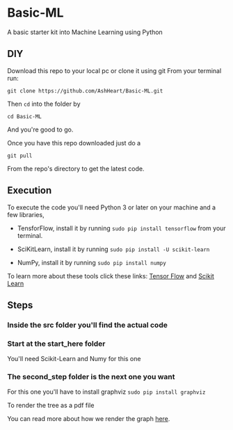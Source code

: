 # Basic-ML
A basic starter kit into Machine Learning using Python

## DIY

Download this repo to your local pc or clone it using git
From your terminal run:

```git clone https://github.com/AshHeart/Basic-ML.git```

Then `cd` into the folder by

```cd Basic-ML```

And you're good to go.

Once you have this repo downloaded just do a

```git pull```

From the repo's directory to get the latest code.

## Execution

To execute the code you'll need Python 3 or later on your machine and a few libraries,
  * TensforFlow, install it by running
    ```sudo pip install tensorflow```
  from your terminal.

  * SciKitLearn, install it by running
    ```sudo pip install -U scikit-learn```
    
  * NumPy, install it by running
    ```sudo pip install numpy```

To learn more about these tools click these links:
[Tensor Flow](https://www.tensorflow.org/) and
[Scikit Learn](http://scikit-learn.org/stable/index.html)

## Steps
### Inside the src folder you'll find the actual code

### Start at the start_here folder
 You'll need Scikit-Learn and Numy for this one
 
### The second_step folder is the next one you want
 For this one you'll have to install graphviz 
  ```sudo pip install graphviz```
  
  To render the tree as a pdf file
  
  You can read more about how we render the graph
  [here](http://scikit-learn.org/stable/modules/tree.html#tree).

